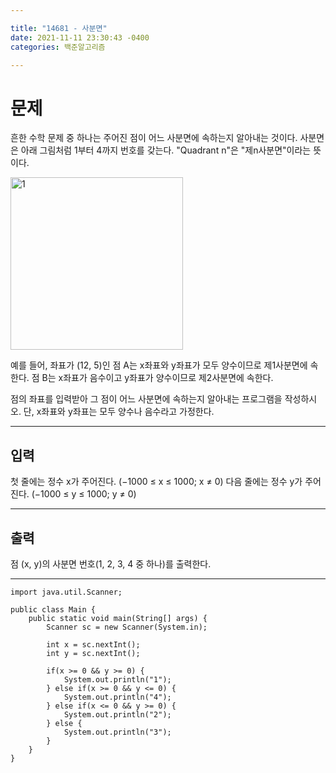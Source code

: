 ```yaml
---

title: "14681 - 사분면"
date: 2021-11-11 23:30:43 -0400
categories: 백준알고리즘

---
```


# 문제
흔한 수학 문제 중 하나는 주어진 점이 어느 사분면에 속하는지 알아내는 것이다. 사분면은 아래 그림처럼 1부터 4까지 번호를 갖는다. "Quadrant n"은 "제n사분면"이라는 뜻이다.

<img width="276" alt="1" src="https://user-images.githubusercontent.com/81848766/141427325-5ad6e086-67cc-4984-8a39-88b73eef56a2.png">


예를 들어, 좌표가 (12, 5)인 점 A는 x좌표와 y좌표가 모두 양수이므로 제1사분면에 속한다. 점 B는 x좌표가 음수이고 y좌표가 양수이므로 제2사분면에 속한다.

점의 좌표를 입력받아 그 점이 어느 사분면에 속하는지 알아내는 프로그램을 작성하시오. 단, x좌표와 y좌표는 모두 양수나 음수라고 가정한다.

---

## 입력
첫 줄에는 정수 x가 주어진다. (−1000 ≤ x ≤ 1000; x ≠ 0) 다음 줄에는 정수 y가 주어진다. (−1000 ≤ y ≤ 1000; y ≠ 0)

---

## 출력
점 (x, y)의 사분면 번호(1, 2, 3, 4 중 하나)를 출력한다.

---

    import java.util.Scanner;

    public class Main {
        public static void main(String[] args) {
            Scanner sc = new Scanner(System.in);
        
            int x = sc.nextInt();
            int y = sc.nextInt();
        
            if(x >= 0 && y >= 0) {
                System.out.println("1");
            } else if(x >= 0 && y <= 0) {
                System.out.println("4");
            } else if(x <= 0 && y >= 0) {
                System.out.println("2");
            } else {
                System.out.println("3");
            }
        }
    }   